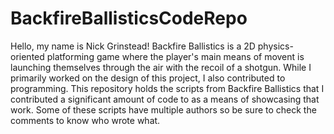 # BackfireBallisticsCodeRepo

Hello, my name is Nick Grinstead! Backfire Ballistics is a 2D physics-oriented platforming game where the player's main means of movent is launching themselves through the air with the recoil of a shotgun. While I primarily worked on the design of this project, I also contributed to programming. This repository holds the scripts from Backfire Ballistics that I contributed a significant amount of code to as a means of showcasing that work. Some of these scripts have multiple authors so be sure to check the comments to know who wrote what.
